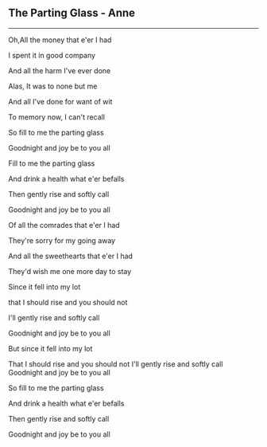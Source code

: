## The Parting Glass - Anne

* * *

Oh,All the money that e'er I had

I spent it in good company

And all the harm I've ever done

Alas, It was to none but me

And all I've done for want of wit

To memory now, I can't recall

So fill to me the parting glass

Goodnight and joy be to you all

Fill to me the parting glass

And drink a health what e'er befalls

Then gently rise and softly call

Goodnight and joy be to you all

Of all the comrades that e'er I had

They're sorry for my going away

And all the sweethearts that e'er I had

They'd wish me one more day to stay

Since it fell into my lot

that I should rise and you should not

I'll gently rise and softly call

Goodnight and joy be to you all

But since it fell into my lot

That I should rise and you should not
I'll gently rise and softly call
Goodnight and joy be to you all

So fill to me the parting glass

And drink a health what e'er befalls

Then gently rise and softly call

Goodnight and joy be to you all
